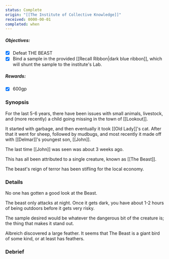 ```yaml
---
status: Complete
origin: "[[The Institute of Collective Knowledge]]"
received: 0000-00-01
completed: when
---
```

##### Objectives:
- [x] Defeat THE BEAST
- [x] Bind a sample in the provided [[Recall Ribbon|dark blue ribbon]], which will shunt the sample to the institute's Lab.

##### Rewards:
- [x] 600gp

### Synopsis

For the last 5-6 years, there have been issues with small animals, livestock, and (more recently) a child going missing in the town of [[Lookout]].

It started with garbage, and then eventually it took [[Old Lady]]'s cat. After that it went for sheep, followed by mudbugs, and most recently it made off with [[Delmar]]'s youngest son, [[John]].

The last time [[John]] was seen was about 3 weeks ago.

This has all been attributed to a single creature, known as [[The Beast]].

The beast's reign of terror has been stifling for the local economy.

### Details

No one has gotten a good look at the Beast.

The beast only attacks at night. Once it gets dark, you have about 1-2 hours of being outdoors before it gets very risky.

The sample desired would be whatever the dangerous bit of the creature is; the thing that makes it stand out.

Albreich discovered a large feather. It seems that The Beast is a giant bird of some kind, or at least has feathers.

### Debrief
